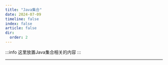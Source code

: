 ```yaml
---
title: "Java集合"
date: 2024-07-09
timeline: false
index: false
article: false
dir:
  order: 2
---
```


:::info
这里放置Java集合相关的内容
:::

--- 
<Catalog />